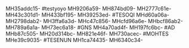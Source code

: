 MH35addc15-
#testyoyo
MH9206a59-
MH874bd09-
MH2777c61e-
MH43c301d1-
MH433bf195-
MH39253ed-
#TESOQI
MHd60a06a-
MH2798dab2-
MH3ffa6a3d-
MHc47c856-
MHcfd96a6e-
MHbcf86ab2-
MH789a6a1a-
MH73ec6a18-
#GNS
MH4a70ad4f-
MH197fc6bc-
#AD
MHb87c505-
MH20d314bc-
MH821e46f-
MH730acec-
#MOHTES
MHe39c9035-
#TESENUN
MH1ca74435-
MH6340c34-
